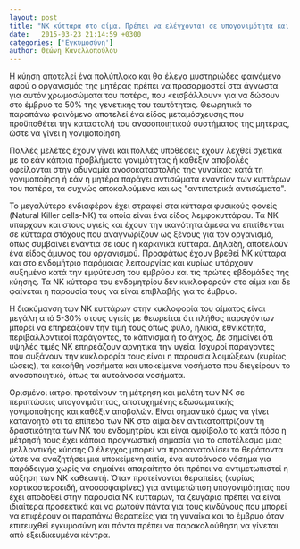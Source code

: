 ```yaml
---
layout: post
title: "ΝΚ κύτταρα στο αίμα. Πρέπει να ελέγχονται σε υπογονιμότητα και αποβολές;"
date:   2015-03-23 21:14:59 +0300
categories: ['Εγκυμοσύνη']
author: Θεώνη Κανελλοπούλου
---
```


Η κύηση αποτελεί ένα πολύπλοκο και θα έλεγα μυστηριώδες φαινόμενο αφού ο οργανισμός της μητέρας πρέπει να προσαρμοστεί στα άγνωστα για αυτόν χρωμοσώματα του πατέρα, που «εισβάλλουν» για να δώσουν στο έμβρυο το 50% της γενετικής του ταυτότητας. Θεωρητικά το παραπάνω φαινόμενο αποτελεί ένα είδος μεταμόσχευσης που προϋποθέτει την καταστολή του ανοσοποιητικού συστήματος της μητέρας, ώστε να γίνει η γονιμοποίηση.
<!--break-->

Πολλές μελέτες έχουν γίνει και πολλές υποθέσεις έχουν λεχθεί σχετικά με το εάν κάποια προβλήματα γονιμότητας ή καθέξιν αποβολές οφείλονται στην αδυναμία ανοσοκαταστολής της γυναίκας κατά τη γονιμοποίηση ή εάν η μητέρα παράγει αντισώματα εναντίον των κυττάρων του πατέρα, τα συχνώς αποκαλούμενα και ως "αντιπατρικά αντισώματα".

Το μεγαλύτερο ενδιαφέρον έχει στραφεί στα κύτταρα φυσικούς φονείς (Natural Killer cells-NK) τα οποία είναι ένα είδος λεμφοκυττάρου. Τα ΝΚ υπάρχουν και στους υγιείς και έχουν την ικανότητα άμεσα να επιτίθενται σε κύτταρα στόχους που αναγνωρίζουν ως ξένους για τον οργανισμό, όπως συμβαίνει ενάντια σε ιούς ή καρκινικά κύτταρα. Δηλαδή, αποτελούν ένα είδος άμυνας του οργανισμού. Προσφάτως έχουν βρεθεί ΝΚ κύτταρα και στο ενδομήτριο παρόμοιας λειτουργίας και κυρίως υπάρχουν αυξημένα κατά την εμφύτευση του εμβρύου και τις πρώτες εβδομάδες της κύησης. Τα ΝΚ κύτταρα του ενδομητρίου δεν κυκλοφορούν στο αίμα και δε φαίνεται η παρουσία τους να είναι επιβλαβής για το έμβρυο.

Η διακύμανση των ΝΚ κυττάρων στην κυκλοφορία του αίματος είναι μεγάλη από 5-30% στους υγιείς με θεωρείται ότι πλήθος παραγόντων μπορεί να επηρεάζουν την τιμή τους όπως φύλο, ηλικία, εθνικότητα, περιβαλλοντικοί παράγοντες, το κάπνισμα ή το άγχος. Δε σημαίνει ότι υψηλές τιμές ΝΚ επηρεάζουν αρνητικά την υγεία. Ισχυροί παράγοντες που αυξάνουν την κυκλοφορία τους είναι η παρουσία λοιμώξεων (κυρίως ιώσεις), τα κακοήθη νοσήματα και υποκείμενα νοσήματα που διεγείρουν το ανοσοποιητικό, όπως τα αυτοάνοσα νοσήματα.

Ορισμένοι ιατροί προτείνουν τη μέτρηση και μελέτη των ΝΚ σε περιπτώσεις υπογονιμότητας, αποτυχημένης εξωσωματικής γονιμοποίησης και καθέξιν αποβολών. Είναι σημαντικό όμως να γίνει κατανοητό ότι τα επίπεδα των ΝΚ στο αίμα δεν αντικατοπτρίζουν τη δραστικότητα των ΝΚ του ενδομητρίου και είναι αμφίβολο το κατά πόσο η μέτρησή τους έχει κάποια προγνωστική σημασία για το αποτέλεσμα μιας μελλοντικής κύησης.Ο έλεγχος μπορεί να προσανατολίσει το θεράποντα ώτσε να αναζητήσει μια υποκείμενη αιτία, ένα αυτοάνοσο νόσημα για παράδειγμα χωρίς να σημαίνει απαραίτητα ότι πρέπει να αντιμετωπιστεί η αύξηση των ΝΚ καθεαυτή. Όταν προτείνονται θεραπείες (κυρίως κορτικοστεροειδή, ανοσοσφαιρίνες) για αντιμετώπιση υπογονιμότητας που έχει αποδοθεί στην παρουσία ΝΚ κυττάρων, τα ζευγάρια πρέπει να είναι ιδιαίτερα προσεκτικά και να ρωτούν πάντα για τους κινδύνους που μπορεί να επιφέρουν οι παραπάνω θεραπείες για τη γυναίκα και το έμβρυο όταν επιτευχθεί εγκυμοσύνη και πάντα πρέπει να παρακολούθηση να γίνεται από εξειδικευμένα κέντρα.

